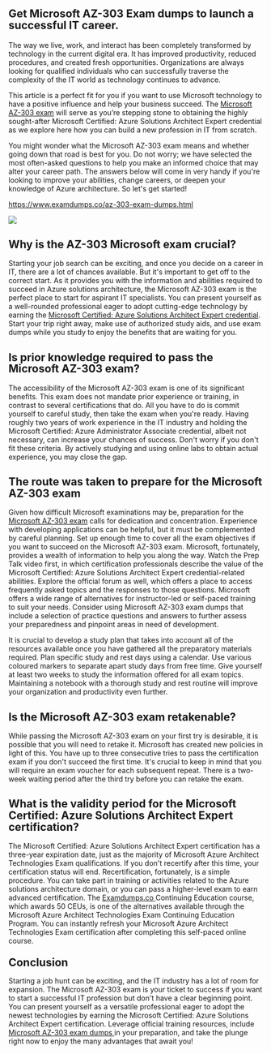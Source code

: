 <h1 class="MsoNormal"><strong style="mso-bidi-font-weight: normal;"><span style="font-size: 16.0pt; line-height: 107%;">Get Microsoft AZ-303 Exam dumps to launch a successful IT career.</span></strong></h1><p class="MsoNormal">The way we live, work, and interact has been completely transformed by technology in the current digital era. It has improved productivity, reduced procedures, and created fresh opportunities. Organizations are always looking for qualified individuals who can successfully traverse the complexity of the IT world as technology continues to advance.</p><p class="MsoNormal">This article is a perfect fit for you if you want to use Microsoft technology to have a positive influence and help your business succeed. The <a href="https://www.examdumps.co/az-303-exam-dumps.html">Microsoft AZ-303 exam</a> will serve as you&rsquo;re stepping stone to obtaining the highly sought-after Microsoft Certified: Azure Solutions Architect Expert credential as we explore here how you can build a new profession in IT from scratch.</p><p class="MsoNormal">You might wonder what the Microsoft AZ-303 exam means and whether going down that road is best for you. Do not worry; we have selected the most often-asked questions to help you make an informed choice that may alter your career path. The answers below will come in very handy if you're looking to improve your abilities, change careers, or deepen your knowledge of Azure architecture. So let's get started!</p><p class="MsoNormal"><a href="https://www.examdumps.co/az-303-exam-dumps.html">https://www.examdumps.co/az-303-exam-dumps.html</a></p><p class="MsoNormal"><img src="https://www.examdumps.co//images/banners/big-sale-20-percent-discount-offer-examdumps.jpg"></p><h2 class="MsoNormal"><strong style="mso-bidi-font-weight: normal;"><span style="font-size: 16.0pt; line-height: 107%;">Why is the AZ-303 Microsoft exam crucial?</span></strong></h2><p class="MsoNormal">Starting your job search can be exciting, and once you decide on a career in IT, there are a lot of chances available. But it's important to get off to the correct start. As it provides you with the information and abilities required to succeed in Azure solutions architecture, the Microsoft AZ-303 exam is the perfect place to start for aspirant IT specialists. You can present yourself as a well-rounded professional eager to adopt cutting-edge technology by earning the <a href="https://www.examdumps.co/microsoft-exam-dumps.html">Microsoft Certified: Azure Solutions Architect Expert credential</a>. Start your trip right away, make use of authorized study aids, and use exam dumps while you study to enjoy the benefits that are waiting for you.</p><h2 class="MsoNormal"><strong style="mso-bidi-font-weight: normal;"><span style="font-size: 16.0pt; line-height: 107%;">Is prior knowledge required to pass the Microsoft AZ-303 exam?</span></strong></h2><p class="MsoNormal">The accessibility of the Microsoft AZ-303 exam is one of its significant benefits. This exam does not mandate prior experience or training, in contrast to several certifications that do. All you have to do is commit yourself to careful study, then take the exam when you're ready. Having roughly two years of work experience in the IT industry and holding the Microsoft Certified: Azure Administrator Associate credential, albeit not necessary, can increase your chances of success. Don't worry if you don't fit these criteria. By actively studying and using online labs to obtain actual experience, you may close the gap.</p><h2 class="MsoNormal"><strong style="mso-bidi-font-weight: normal;"><span style="font-size: 16.0pt; line-height: 107%;">The route was taken to prepare for the Microsoft AZ-303 exam</span></strong></h2><p class="MsoNormal">Given how difficult Microsoft examinations may be, preparation for the <a href="https://www.examdumps.co/azure-solutions-architect-exam-dumps.html">Microsoft AZ-303 exam</a> calls for dedication and concentration. Experience with developing applications can be helpful, but it must be complemented by careful planning. Set up enough time to cover all the exam objectives if you want to succeed on the Microsoft AZ-303 exam. Microsoft, fortunately, provides a wealth of information to help you along the way. Watch the Prep Talk video first, in which certification professionals describe the value of the Microsoft Certified: Azure Solutions Architect Expert credential-related abilities. Explore the official forum as well, which offers a place to access frequently asked topics and the responses to those questions. Microsoft offers a wide range of alternatives for instructor-led or self-paced training to suit your needs. Consider using Microsoft AZ-303 exam dumps that include a selection of practice questions and answers to further assess your preparedness and pinpoint areas in need of development.</p><p class="MsoNormal">It is crucial to develop a study plan that takes into account all of the resources available once you have gathered all the preparatory materials required. Plan specific study and rest days using a calendar. Use various coloured markers to separate apart study days from free time. Give yourself at least two weeks to study the information offered for all exam topics. Maintaining a notebook with a thorough study and rest routine will improve your organization and productivity even further.</p><h2 class="MsoNormal"><strong style="mso-bidi-font-weight: normal;"><span style="font-size: 16.0pt; line-height: 107%;">Is the Microsoft AZ-303 exam retakenable?</span></strong></h2><p class="MsoNormal">While passing the Microsoft AZ-303 exam on your first try is desirable, it is possible that you will need to retake it. Microsoft has created new policies in light of this. You have up to three consecutive tries to pass the certification exam if you don't succeed the first time. It's crucial to keep in mind that you will require an exam voucher for each subsequent repeat. There is a two-week waiting period after the third try before you can retake the exam.</p><h2 class="MsoNormal"><strong style="mso-bidi-font-weight: normal;"><span style="font-size: 16.0pt; line-height: 107%;">What is the validity period for the Microsoft Certified: Azure Solutions Architect Expert certification?</span></strong></h2><p class="MsoNormal">The Microsoft Certified: Azure Solutions Architect Expert certification has a three-year expiration date, just as the majority of Microsoft Azure Architect Technologies Exam qualifications. If you don't recertify after this time, your certification status will end. Recertification, fortunately, is a simple procedure. You can take part in training or activities related to the Azure solutions architecture domain, or you can pass a higher-level exam to earn advanced certification. The <a href="https://www.examdumps.co/">Examdumps.co </a>Continuing Education course, which awards 50 CEUs, is one of the alternatives available through the Microsoft Azure Architect Technologies Exam Continuing Education Program. You can instantly refresh your Microsoft Azure Architect Technologies Exam certification after completing this self-paced online course.</p><h3 class="MsoNormal"><strong style="mso-bidi-font-weight: normal;"><span style="font-size: 16.0pt; line-height: 107%;">Conclusion</span></strong></h3><p class="MsoNormal">Starting a job hunt can be exciting, and the IT industry has a lot of room for expansion. The Microsoft AZ-303 exam is your ticket to success if you want to start a successful IT profession but don't have a clear beginning point. You can present yourself as a versatile professional eager to adopt the newest technologies by earning the Microsoft Certified: Azure Solutions Architect Expert certification. Leverage official training resources, include <a href="https://www.examdumps.co/az-303-exam-dumps.html">Microsoft AZ-303 exam dumps </a>in your preparation, and take the plunge right now to enjoy the many advantages that await you!</p><p class="MsoNormal" style="tab-stops: 100.7pt;"><span style="mso-tab-count: 1;">&nbsp;&nbsp;&nbsp;&nbsp;&nbsp;&nbsp;&nbsp;&nbsp;&nbsp;&nbsp;&nbsp;&nbsp;&nbsp;&nbsp;&nbsp;&nbsp;&nbsp;&nbsp;&nbsp;&nbsp;&nbsp;&nbsp;&nbsp;&nbsp;&nbsp;&nbsp;&nbsp;&nbsp;&nbsp;&nbsp;&nbsp;&nbsp;&nbsp;&nbsp;&nbsp;&nbsp;&nbsp;&nbsp;&nbsp;&nbsp;&nbsp;&nbsp;&nbsp;&nbsp; </span></p>
